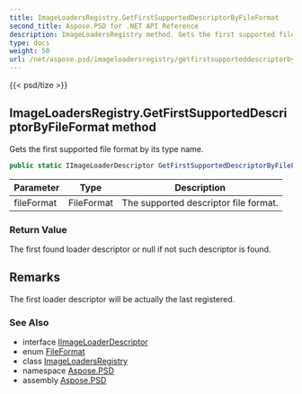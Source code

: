 ```yaml
---
title: ImageLoadersRegistry.GetFirstSupportedDescriptorByFileFormat
second_title: Aspose.PSD for .NET API Reference
description: ImageLoadersRegistry method. Gets the first supported file format by its type name
type: docs
weight: 50
url: /net/aspose.psd/imageloadersregistry/getfirstsupporteddescriptorbyfileformat/
---
```

{{< psd/tize >}}
## ImageLoadersRegistry.GetFirstSupportedDescriptorByFileFormat method

Gets the first supported file format by its type name.

```csharp
public static IImageLoaderDescriptor GetFirstSupportedDescriptorByFileFormat(FileFormat fileFormat)
```

| Parameter | Type | Description |
| --- | --- | --- |
| fileFormat | FileFormat | The supported descriptor file format. |

### Return Value

The first found loader descriptor or null if not such descriptor is found.

## Remarks

The first loader descriptor will be actually the last registered.

### See Also

* interface [IImageLoaderDescriptor](../../iimageloaderdescriptor/)
* enum [FileFormat](../../fileformat/)
* class [ImageLoadersRegistry](../)
* namespace [Aspose.PSD](../../../aspose.psd/)
* assembly [Aspose.PSD](../../../)


